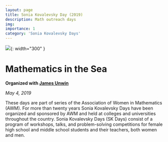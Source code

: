 ```yaml
---
layout: page
title: Sonia Kovalevsky Day (2019)
description: Math outreach days
img: 
importance: 1
category: 'Sonia Kovalevsky Days'
---
```


![]({{site.baseurl}}/assets/img/sonia-2019.jpg){: width="300" }

# Mathematics in the Sea

**Organized with [James Unwin](http://unwin.people.uic.edu/James_Unwin.html)**

*May 4, 2019*

These days are part of series of the Association of Women in Mathematics (AWM). For more than twenty years Sonia Kovalevsky Days have been organized and sponsored by AWM and held at colleges and universities throughout the country. Sonia Kovalevsky Days (SK Days) consist of a program of workshops, talks, and problem-solving competitions for female high school and middle school students and their teachers, both women and men. 

